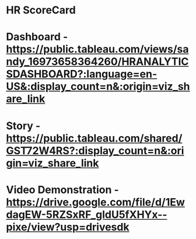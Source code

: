 # HR ScoreCard
# Dashboard - https://public.tableau.com/views/sandy_16973658364260/HRANALYTICSDASHBOARD?:language=en-US&:display_count=n&:origin=viz_share_link
# Story - https://public.tableau.com/shared/GST72W4RS?:display_count=n&:origin=viz_share_link
# Video Demonstration - https://drive.google.com/file/d/1EwdagEW-5RZSxRF_gldU5fXHYx--pixe/view?usp=drivesdk
